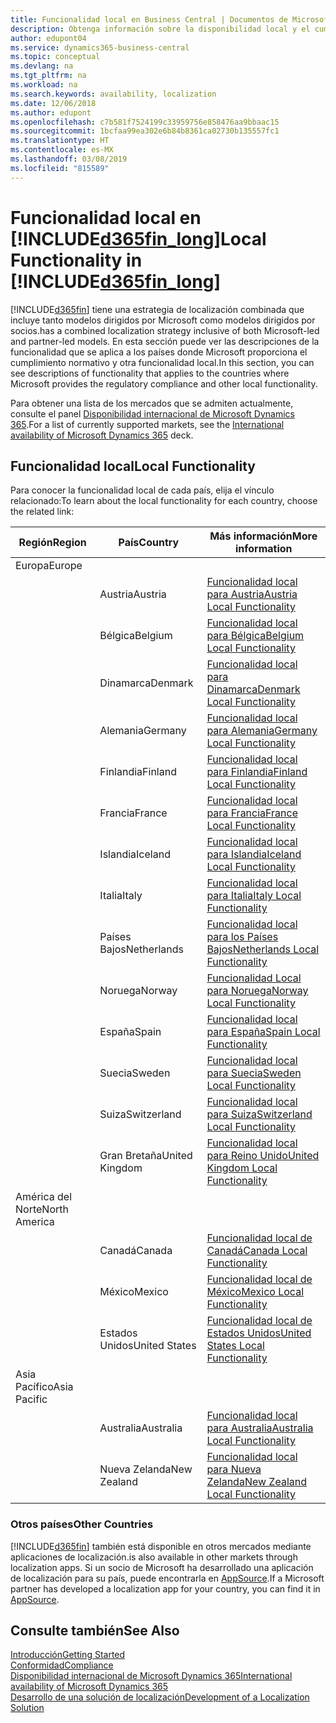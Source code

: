 ```yaml
---
title: Funcionalidad local en Business Central | Documentos de Microsoft
description: Obtenga información sobre la disponibilidad local y el cumplimiento de las normativas de Dynamics 365 Business Central.
author: edupont04
ms.service: dynamics365-business-central
ms.topic: conceptual
ms.devlang: na
ms.tgt_pltfrm: na
ms.workload: na
ms.search.keywords: availability, localization
ms.date: 12/06/2018
ms.author: edupont
ms.openlocfilehash: c7b581f7524199c33959756e858476aa9bbaac15
ms.sourcegitcommit: 1bcfaa99ea302e6b84b8361ca02730b135557fc1
ms.translationtype: HT
ms.contentlocale: es-MX
ms.lasthandoff: 03/08/2019
ms.locfileid: "815589"
---
```

# <a name="local-functionality-in-included365finlongincludesd365finlongmdmd"></a><span data-ttu-id="4fd26-103">Funcionalidad local en [!INCLUDE[d365fin_long](includes/d365fin_long_md.md)]</span><span class="sxs-lookup"><span data-stu-id="4fd26-103">Local Functionality in [!INCLUDE[d365fin_long](includes/d365fin_long_md.md)]</span></span>
[!INCLUDE[d365fin](includes/d365fin_md.md)] <span data-ttu-id="4fd26-104">tiene una estrategia de localización combinada que incluye tanto modelos dirigidos por Microsoft como modelos dirigidos por socios.</span><span class="sxs-lookup"><span data-stu-id="4fd26-104">has a combined localization strategy inclusive of both Microsoft-led and partner-led models.</span></span> <span data-ttu-id="4fd26-105">En esta sección puede ver las descripciones de la funcionalidad que se aplica a los países donde Microsoft proporciona el cumplimiento normativo y otra funcionalidad local.</span><span class="sxs-lookup"><span data-stu-id="4fd26-105">In this section, you can see descriptions of functionality that applies to the countries where Microsoft provides the regulatory compliance and other local functionality.</span></span>  

<span data-ttu-id="4fd26-106">Para obtener una lista de los mercados que se admiten actualmente, consulte el panel [Disponibilidad internacional de Microsoft Dynamics 365](https://docs.microsoft.com/en-us/dynamics365/get-started/availability).</span><span class="sxs-lookup"><span data-stu-id="4fd26-106">For a list of currently supported markets, see the [International availability of Microsoft Dynamics 365](https://docs.microsoft.com/en-us/dynamics365/get-started/availability) deck.</span></span>  

## <a name="local-functionality"></a><span data-ttu-id="4fd26-107">Funcionalidad local</span><span class="sxs-lookup"><span data-stu-id="4fd26-107">Local Functionality</span></span>
<span data-ttu-id="4fd26-108">Para conocer la funcionalidad local de cada país, elija el vínculo relacionado:</span><span class="sxs-lookup"><span data-stu-id="4fd26-108">To learn about the local functionality for each country, choose the related link:</span></span>

| <span data-ttu-id="4fd26-109">Región</span><span class="sxs-lookup"><span data-stu-id="4fd26-109">Region</span></span> | <span data-ttu-id="4fd26-110">País</span><span class="sxs-lookup"><span data-stu-id="4fd26-110">Country</span></span> | <span data-ttu-id="4fd26-111">Más información</span><span class="sxs-lookup"><span data-stu-id="4fd26-111">More information</span></span> |
| --- | --- |--- |
| <span data-ttu-id="4fd26-112">Europa</span><span class="sxs-lookup"><span data-stu-id="4fd26-112">Europe</span></span> |  | |
|        | <span data-ttu-id="4fd26-113">Austria</span><span class="sxs-lookup"><span data-stu-id="4fd26-113">Austria</span></span> | [<span data-ttu-id="4fd26-114">Funcionalidad local para Austria</span><span class="sxs-lookup"><span data-stu-id="4fd26-114">Austria Local Functionality</span></span>](localfunctionality/austria/austria-local-functionality.md) |
|        | <span data-ttu-id="4fd26-115">Bélgica</span><span class="sxs-lookup"><span data-stu-id="4fd26-115">Belgium</span></span> |  [<span data-ttu-id="4fd26-116">Funcionalidad local para Bélgica</span><span class="sxs-lookup"><span data-stu-id="4fd26-116">Belgium Local Functionality</span></span>](localfunctionality/belgium/belgium-local-functionality.md) |
|        | <span data-ttu-id="4fd26-117">Dinamarca</span><span class="sxs-lookup"><span data-stu-id="4fd26-117">Denmark</span></span> | [<span data-ttu-id="4fd26-118">Funcionalidad local para Dinamarca</span><span class="sxs-lookup"><span data-stu-id="4fd26-118">Denmark Local Functionality</span></span>](localfunctionality/denmark/denmark-local-functionality.md) |
|        | <span data-ttu-id="4fd26-119">Alemania</span><span class="sxs-lookup"><span data-stu-id="4fd26-119">Germany</span></span> | [<span data-ttu-id="4fd26-120">Funcionalidad local para Alemania</span><span class="sxs-lookup"><span data-stu-id="4fd26-120">Germany Local Functionality</span></span>](localfunctionality/germany/germany-local-functionality.md) |
|        | <span data-ttu-id="4fd26-121">Finlandia</span><span class="sxs-lookup"><span data-stu-id="4fd26-121">Finland</span></span> | [<span data-ttu-id="4fd26-122">Funcionalidad local para Finlandia</span><span class="sxs-lookup"><span data-stu-id="4fd26-122">Finland Local Functionality</span></span>](localfunctionality/finland/finland-local-functionality.md) |
|        | <span data-ttu-id="4fd26-123">Francia</span><span class="sxs-lookup"><span data-stu-id="4fd26-123">France</span></span> | [<span data-ttu-id="4fd26-124">Funcionalidad local para Francia</span><span class="sxs-lookup"><span data-stu-id="4fd26-124">France Local Functionality</span></span>](localfunctionality/france/france-local-functionality.md) |
|        | <span data-ttu-id="4fd26-125">Islandia</span><span class="sxs-lookup"><span data-stu-id="4fd26-125">Iceland</span></span> | [<span data-ttu-id="4fd26-126">Funcionalidad local para Islandia</span><span class="sxs-lookup"><span data-stu-id="4fd26-126">Iceland Local Functionality</span></span>](localfunctionality/iceland/iceland-local-functionality.md) |
|        | <span data-ttu-id="4fd26-127">Italia</span><span class="sxs-lookup"><span data-stu-id="4fd26-127">Italy</span></span> | [<span data-ttu-id="4fd26-128">Funcionalidad local para Italia</span><span class="sxs-lookup"><span data-stu-id="4fd26-128">Italy Local Functionality</span></span>](localfunctionality/italy/italy-local-functionality.md) |
|        | <span data-ttu-id="4fd26-129">Países Bajos</span><span class="sxs-lookup"><span data-stu-id="4fd26-129">Netherlands</span></span> | [<span data-ttu-id="4fd26-130">Funcionalidad local para los Países Bajos</span><span class="sxs-lookup"><span data-stu-id="4fd26-130">Netherlands Local Functionality</span></span>](localfunctionality/netherlands/netherlands-local-functionality.md) |
|        | <span data-ttu-id="4fd26-131">Noruega</span><span class="sxs-lookup"><span data-stu-id="4fd26-131">Norway</span></span> | [<span data-ttu-id="4fd26-132">Funcionalidad Local para Noruega</span><span class="sxs-lookup"><span data-stu-id="4fd26-132">Norway Local Functionality</span></span>](localfunctionality/norway/norway-local-functionality.md) |
|        | <span data-ttu-id="4fd26-133">España</span><span class="sxs-lookup"><span data-stu-id="4fd26-133">Spain</span></span> | [<span data-ttu-id="4fd26-134">Funcionalidad local para España</span><span class="sxs-lookup"><span data-stu-id="4fd26-134">Spain Local Functionality</span></span>](localfunctionality/spain/spain-local-functionality.md) |
|        | <span data-ttu-id="4fd26-135">Suecia</span><span class="sxs-lookup"><span data-stu-id="4fd26-135">Sweden</span></span> | [<span data-ttu-id="4fd26-136">Funcionalidad local para Suecia</span><span class="sxs-lookup"><span data-stu-id="4fd26-136">Sweden Local Functionality</span></span>](localfunctionality/sweden/sweden-local-functionality.md) |
|        | <span data-ttu-id="4fd26-137">Suiza</span><span class="sxs-lookup"><span data-stu-id="4fd26-137">Switzerland</span></span> | [<span data-ttu-id="4fd26-138">Funcionalidad local para Suiza</span><span class="sxs-lookup"><span data-stu-id="4fd26-138">Switzerland Local Functionality</span></span>](localfunctionality/switzerland/switzerland-local-functionality.md) |
|        | <span data-ttu-id="4fd26-139">Gran Bretaña</span><span class="sxs-lookup"><span data-stu-id="4fd26-139">United Kingdom</span></span> | [<span data-ttu-id="4fd26-140">Funcionalidad local para Reino Unido</span><span class="sxs-lookup"><span data-stu-id="4fd26-140">United Kingdom Local Functionality</span></span>](localfunctionality/unitedkingdom/united-kingdom-local-functionality.md) |
| <span data-ttu-id="4fd26-141">América del Norte</span><span class="sxs-lookup"><span data-stu-id="4fd26-141">North America</span></span> |       |  |
|        | <span data-ttu-id="4fd26-142">Canadá</span><span class="sxs-lookup"><span data-stu-id="4fd26-142">Canada</span></span>|[<span data-ttu-id="4fd26-143">Funcionalidad local de Canadá</span><span class="sxs-lookup"><span data-stu-id="4fd26-143">Canada Local Functionality</span></span>](localfunctionality/canada/canada-local-functionality.md) |
|        | <span data-ttu-id="4fd26-144">México</span><span class="sxs-lookup"><span data-stu-id="4fd26-144">Mexico</span></span> | [<span data-ttu-id="4fd26-145">Funcionalidad local de México</span><span class="sxs-lookup"><span data-stu-id="4fd26-145">Mexico Local Functionality</span></span>](localfunctionality/mexico/mexico-local-functionality.md) |
|        | <span data-ttu-id="4fd26-146">Estados Unidos</span><span class="sxs-lookup"><span data-stu-id="4fd26-146">United States</span></span>|[<span data-ttu-id="4fd26-147">Funcionalidad local de Estados Unidos</span><span class="sxs-lookup"><span data-stu-id="4fd26-147">United States Local Functionality</span></span>](localfunctionality/unitedstates/united-states-local-functionality.md) |
| <span data-ttu-id="4fd26-148">Asia Pacífico</span><span class="sxs-lookup"><span data-stu-id="4fd26-148">Asia Pacific</span></span> |       |  |
|        | <span data-ttu-id="4fd26-149">Australia</span><span class="sxs-lookup"><span data-stu-id="4fd26-149">Australia</span></span> | [<span data-ttu-id="4fd26-150">Funcionalidad local para Australia</span><span class="sxs-lookup"><span data-stu-id="4fd26-150">Australia Local Functionality</span></span>](localfunctionality/australia/australia-local-functionality.md) |
|        | <span data-ttu-id="4fd26-151">Nueva Zelanda</span><span class="sxs-lookup"><span data-stu-id="4fd26-151">New Zealand</span></span> | [<span data-ttu-id="4fd26-152">Funcionalidad local para Nueva Zelanda</span><span class="sxs-lookup"><span data-stu-id="4fd26-152">New Zealand Local Functionality</span></span>](localfunctionality/newzealand/new-zealand-local-functionality.md) |

### <a name="other-countries"></a><span data-ttu-id="4fd26-153">Otros países</span><span class="sxs-lookup"><span data-stu-id="4fd26-153">Other Countries</span></span>
[!INCLUDE[d365fin](includes/d365fin_md.md)] <span data-ttu-id="4fd26-154">también está disponible en otros mercados mediante aplicaciones de localización.</span><span class="sxs-lookup"><span data-stu-id="4fd26-154">is also available in other markets through localization apps.</span></span> <span data-ttu-id="4fd26-155">Si un socio de Microsoft ha desarrollado una aplicación de localización para su país, puede encontrarla en [AppSource](https://appsource.microsoft.com/en-us/product/dynamics-365-business-central/).</span><span class="sxs-lookup"><span data-stu-id="4fd26-155">If a Microsoft partner has developed a localization app for your country, you can find it in [AppSource](https://appsource.microsoft.com/en-us/product/dynamics-365-business-central/).</span></span>

## <a name="see-also"></a><span data-ttu-id="4fd26-156">Consulte también</span><span class="sxs-lookup"><span data-stu-id="4fd26-156">See Also</span></span>
[<span data-ttu-id="4fd26-157">Introducción</span><span class="sxs-lookup"><span data-stu-id="4fd26-157">Getting Started</span></span>](product-get-started.md)  
[<span data-ttu-id="4fd26-158">Conformidad</span><span class="sxs-lookup"><span data-stu-id="4fd26-158">Compliance</span></span>](compliance/compliance-overview.md)  
[<span data-ttu-id="4fd26-159">Disponibilidad internacional de Microsoft Dynamics 365</span><span class="sxs-lookup"><span data-stu-id="4fd26-159">International availability of Microsoft Dynamics 365</span></span>](https://docs.microsoft.com/en-us/dynamics365/get-started/availability)  
[<span data-ttu-id="4fd26-160">Desarrollo de una solución de localización</span><span class="sxs-lookup"><span data-stu-id="4fd26-160">Development of a Localization Solution</span></span>](/dynamics365/business-central/dev-itpro/developer/readiness/readiness-develop-localization)  
